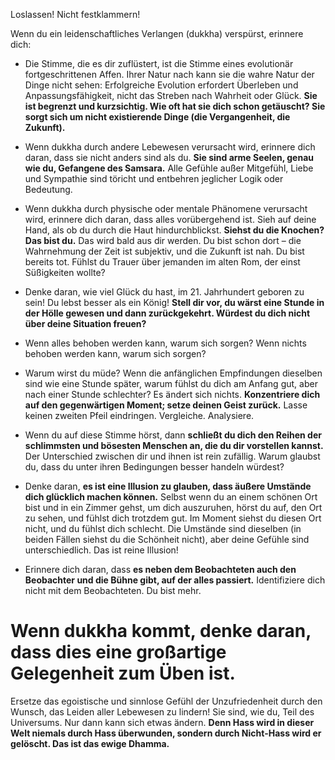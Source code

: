 Loslassen! Nicht festklammern!

Wenn du ein leidenschaftliches Verlangen (dukkha) verspürst, erinnere dich:

- Die Stimme, die es dir zuflüstert, ist die Stimme eines evolutionär fortgeschrittenen Affen. Ihrer Natur nach kann sie die wahre Natur der Dinge nicht sehen: Erfolgreiche Evolution erfordert Überleben und Anpassungsfähigkeit, nicht das Streben nach Wahrheit oder Glück. **Sie ist begrenzt und kurzsichtig. Wie oft hat sie dich schon getäuscht? Sie sorgt sich um nicht existierende Dinge (die Vergangenheit, die Zukunft).**

- Wenn dukkha durch andere Lebewesen verursacht wird, erinnere dich daran, dass sie nicht anders sind als du. **Sie sind arme Seelen, genau wie du, Gefangene des Samsara.** Alle Gefühle außer Mitgefühl, Liebe und Sympathie sind töricht und entbehren jeglicher Logik oder Bedeutung.

- Wenn dukkha durch physische oder mentale Phänomene verursacht wird, erinnere dich daran, dass alles vorübergehend ist. Sieh auf deine Hand, als ob du durch die Haut hindurchblickst. **Siehst du die Knochen? Das bist du.** Das wird bald aus dir werden. Du bist schon dort – die Wahrnehmung der Zeit ist subjektiv, und die Zukunft ist nah. Du bist bereits tot. Fühlst du Trauer über jemanden im alten Rom, der einst Süßigkeiten wollte?

- Denke daran, wie viel Glück du hast, im 21. Jahrhundert geboren zu sein! Du lebst besser als ein König! **Stell dir vor, du wärst eine Stunde in der Hölle gewesen und dann zurückgekehrt. Würdest du dich nicht über deine Situation freuen?**

- Wenn alles behoben werden kann, warum sich sorgen? Wenn nichts behoben werden kann, warum sich sorgen?

- Warum wirst du müde? Wenn die anfänglichen Empfindungen dieselben sind wie eine Stunde später, warum fühlst du dich am Anfang gut, aber nach einer Stunde schlechter? Es ändert sich nichts. **Konzentriere dich auf den gegenwärtigen Moment; setze deinen Geist zurück.** Lasse keinen zweiten Pfeil eindringen. Vergleiche. Analysiere.

- Wenn du auf diese Stimme hörst, dann **schließt du dich den Reihen der schlimmsten und bösesten Menschen an, die du dir vorstellen kannst.** Der Unterschied zwischen dir und ihnen ist rein zufällig. Warum glaubst du, dass du unter ihren Bedingungen besser handeln würdest?

- Denke daran, **es ist eine Illusion zu glauben, dass äußere Umstände dich glücklich machen können.** Selbst wenn du an einem schönen Ort bist und in ein Zimmer gehst, um dich auszuruhen, hörst du auf, den Ort zu sehen, und fühlst dich trotzdem gut. Im Moment siehst du diesen Ort nicht, und du fühlst dich schlecht. Die Umstände sind dieselben (in beiden Fällen siehst du die Schönheit nicht), aber deine Gefühle sind unterschiedlich. Das ist reine Illusion!

- Erinnere dich daran, dass **es neben dem Beobachteten auch den Beobachter und die Bühne gibt, auf der alles passiert.** Identifiziere dich nicht mit dem Beobachteten. Du bist mehr.

# Wenn dukkha kommt, denke daran, dass dies eine großartige Gelegenheit zum Üben ist.

Ersetze das egoistische und sinnlose Gefühl der Unzufriedenheit durch den Wunsch, das Leiden aller Lebewesen zu lindern! Sie sind, wie du, Teil des Universums. Nur dann kann sich etwas ändern. **Denn Hass wird in dieser Welt niemals durch Hass überwunden, sondern durch Nicht-Hass wird er gelöscht. Das ist das ewige Dhamma.**
